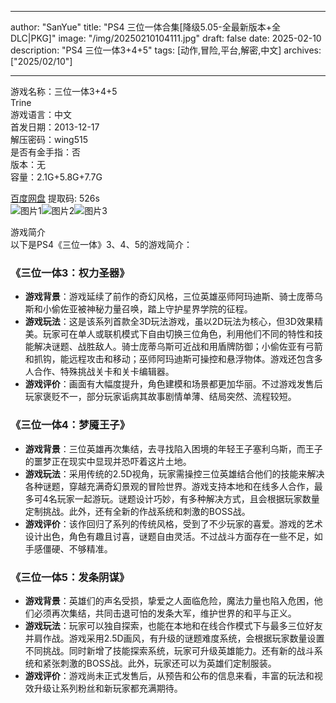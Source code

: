 
---
author: "SanYue"
title: "PS4 三位一体合集[降级5.05-全最新版本+全DLC|PKG]"
image: "/img/20250210104111.jpg"
draft: false
date: 2025-02-10
description: "PS4 三位一体3+4+5"
tags: [动作,冒险,平台,解密,中文]
archives: ["2025/02/10"]

---

游戏名称：三位一体3+4+5   
Trine    
游戏语言：中文  
首发日期：2013-12-17  
解压密码：wing515  
是否有金手指：否  
版本：无   
容量：2.1G+5.8G+7.7G

[百度网盘](https://pan.baidu.com/s/19yB20whGh_8EB-9u8tPZrQ) 提取码: 526s  
![图片1](/img/f7f4a5.jpg)![图片2](/img/b8bb13.jpg)![图片3](/img/dd6ee4.jpg)  

游戏简介  
以下是PS4《三位一体》3、4、5的游戏简介：

### 《三位一体3：权力圣器》
- **游戏背景**：游戏延续了前作的奇幻风格，三位英雄巫师阿玛迪斯、骑士庞蒂乌斯和小偷佐亚被神秘力量召唤，踏上守护星界学院的征程。
- **游戏玩法**：这是该系列首款全3D玩法游戏，虽以2D玩法为核心，但3D效果精美。玩家可在单人或联机模式下自由切换三位角色，利用他们不同的特性和技能解决谜题、战胜敌人。骑士庞蒂乌斯可近战和用盾牌防御；小偷佐亚有弓箭和抓钩，能远程攻击和移动；巫师阿玛迪斯可操控和悬浮物体。游戏还包含多人合作、特殊挑战关卡和关卡编辑器。
- **游戏评价**：画面有大幅度提升，角色建模和场景都更加华丽。不过游戏发售后玩家褒贬不一，部分玩家诟病其故事剧情单薄、结局突然、流程较短。

### 《三位一体4：梦魇王子》
- **游戏背景**：三位英雄再次集结，去寻找陷入困境的年轻王子塞利乌斯，而王子的噩梦正在现实中显现并恐吓着这片土地。
- **游戏玩法**：采用传统的2.5D视角，玩家需操控三位英雄结合他们的技能来解决各种谜题，穿越充满奇幻景观的冒险世界。游戏支持本地和在线多人合作，最多可4名玩家一起游玩。谜题设计巧妙，有多种解决方式，且会根据玩家数量定制挑战。此外，还有全新的作战系统和刺激的BOSS战。
- **游戏评价**：该作回归了系列的传统风格，受到了不少玩家的喜爱。游戏的艺术设计出色，角色有趣且讨喜，谜题自由灵活。不过战斗方面存在一些不足，如手感僵硬、不够精准。

### 《三位一体5：发条阴谋》
- **游戏背景**：英雄们的声名受损，挚爱之人面临危险，魔法力量也陷入危困，他们必须再次集结，共同击退可怕的发条大军，维护世界的和平与正义。
- **游戏玩法**：玩家可以独自探索，也能在本地和在线合作模式下与最多三位好友并肩作战。游戏采用2.5D画风，有升级的谜题难度系统，会根据玩家数量设置不同挑战。同时新增了技能探索系统，玩家可升级英雄能力。还有新的战斗系统和紧张刺激的BOSS战。此外，玩家还可以为英雄们定制服装。
- **游戏评价**：游戏尚未正式发售后，从预告和公布的信息来看，丰富的玩法和视效升级让系列粉丝和新玩家都充满期待。
